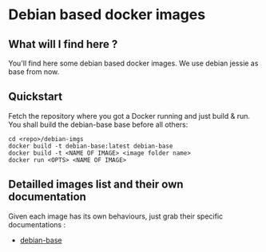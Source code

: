 Debian based docker images
===========================

What will I find here ?
-----------------------

You'll find here some debian based docker images.
We use debian jessie as base from now.

Quickstart
----------

Fetch the repository where you got a Docker running and just build & run. You shall build the debian-base base before all others:

```
cd <repo>/debian-imgs
docker build -t debian-base:latest debian-base
docker build -t <NAME OF IMAGE> <image folder name>
docker run <OPTS> <NAME OF IMAGE>
```


Detailled images list and their own documentation
-------------------------------------------------

Given each image has its own behaviours, just grab their specific documentations :
* [debian-base](debian-base/)
